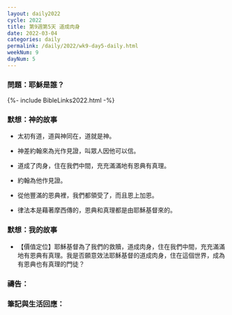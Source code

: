 ```yaml
---
layout: daily2022
cycle: 2022
title: 第9週第5天 道成肉身
date: 2022-03-04
categories: daily
permalink: /daily/2022/wk9-day5-daily.html
weekNum: 9
dayNum: 5
---
```


### 問題：耶穌是誰？

{%- include BibleLinks2022.html -%}

### 默想：神的故事
+ 太初有道，道與神同在，道就是神。

+ 神差約翰來為光作見證，叫眾人因他可以信。

+ 道成了肉身，住在我們中間，充充滿滿地有恩典有真理。

+ 約翰為他作見證。

+ 從他豐滿的恩典裡，我們都領受了，而且恩上加恩。

+ 律法本是藉著摩西傳的，恩典和真理都是由耶穌基督來的。


### 默想：我的故事
+ 【價值定位】耶穌基督為了我們的救贖，道成肉身，住在我們中間，充充滿滿地有恩典有真理。我是否願意效法耶穌基督的道成肉身，住在這個世界，成為有恩典也有真理的門徒？


### 禱告：

### 筆記與生活回應：

